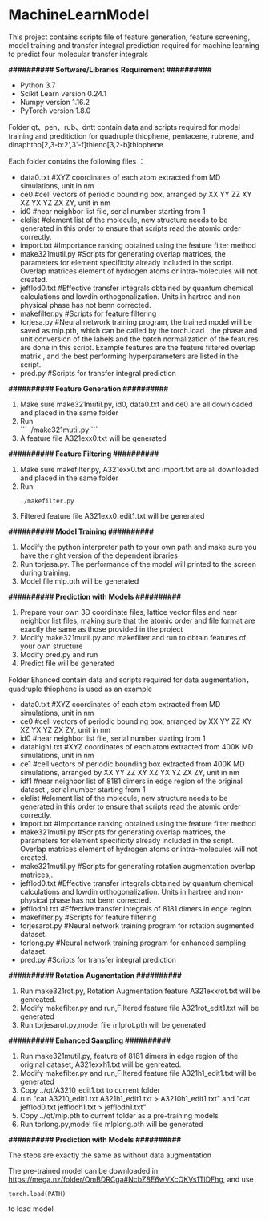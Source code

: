 # MachineLearnModel

<p>This project contains scripts file of feature generation, feature screening, model training and transfer integral prediction required for machine learning to predict four molecular transfer integrals</p>
<p><strong>########## Software/Libraries Requirement ##########</strong></p>
<ul>
<li>Python 3.7</li>
<li>Scikit Learn version 0.24.1</li>
<li>Numpy version 1.16.2</li>
<li>PyTorch version 1.8.0</li>
</ul>

<p>Folder qt、pen、rub、dntt contain data and scripts required for model training and preditiction for quadruple thiophene, pentacene, rubrene, and dinaphtho[2,3-b:2',3'-f]thieno[3,2-b]thiophene </p>
<p>Each folder contains the following files ：</p>
<ul>
<li>data0.txt #XYZ coordinates of each atom extracted from MD simulations, unit in nm</li>
<li>ce0 #cell vectors of periodic bounding box, arranged by XX YY ZZ XY XZ YX YZ ZX ZY, unit in nm</li>
<li>id0 #near neighbor list file, serial number starting from 1</li>
<li>elelist #element list of the molecule, new structure needs to be generated in this order to ensure that scripts read the atomic order correctly.</li>
<li>import.txt #Importance ranking obtained using the feature filter method</li>
<li>make321mutil.py #Scripts for generating overlap matrices, the parameters for element specificity already included in the script. Overlap matrices element of hydrogen atoms or intra-molecules will not created.</li>
<li>jefflod0.txt #Effective transfer integrals obtained by quantum chemical calculations and lowdin orthogonalization. Units in hartree and non-physical phase has not benn corrected.</li>
<li>makefilter.py #Scripts for feature filtering</li>
<li>torjesa.py #Neural network training program, the trained model will be saved as mlp.pth, which can be called by the torch.load , the phase and unit conversion of the labels and the batch normalization of the features are done in this script. Example features are the feature filtered overlap matrix , and the best performing hyperparameters are listed in the script.</li>
<li>pred.py #Scripts for transfer integral prediction</li>
</ul>

<p><strong>########## Feature Generation ##########</strong></p>
<ol>
<li>Make sure make321mutil.py, id0, data0.txt and ce0 are all downloaded and placed in the same folder</li>
<li>Run </li>
  ```
      ./make321mutil.py
  ```
<li>A feature file A321exx0.txt will be generated</li>
</ol>
<p><strong>########## Feature Filtering ##########</strong></p>
<ol>
<li>Make sure makefilter.py, A321exx0.txt and import.txt are all downloaded and placed in the same folder</li>
<li>Run </li>

  ```
  ./makefilter.py
  ```
 
<li>Filtered feature file A321exx0_edit1.txt will be generated</li>
</ol>
<p><strong>########## Model Training ##########</strong></p>
<ol>
<li>Modify the python interpreter path to your own path and make sure you have the right version of the dependent ibraries</li>
<li>Run torjesa.py. The performance of the model will printed to the screen during training.</li>
<li>Model file mlp.pth will be generated</li>
</ol>
<p><strong>########## Prediction with Models ##########</strong></p>
<ol>
<li>Prepare your own 3D coordinate files, lattice vector files and near neighbor list files, making sure that the atomic order and file format are exactly the same as those provided in the project</li>
<li>Modify make321mutil.py and makefilter and run to obtain features of your own structure</li>
<li>Modify pred.py and run</li>
<li>Predict file will be generated</li>
</ol>

<p>Folder Ehanced contain data and scripts required for data augmentation，quadruple thiophene is used as an example </p>
<ul>
<li>data0.txt #XYZ coordinates of each atom extracted from MD simulations, unit in nm</li>
<li>ce0 #cell vectors of periodic bounding box, arranged by XX YY ZZ XY XZ YX YZ ZX ZY, unit in nm</li>
<li>id0 #near neighbor list file, serial number starting from 1</li>
<li>datahigh1.txt #XYZ coordinates of each atom extracted from 400K MD simulations, unit in nm</li>
<li>ce1 #cell vectors of periodic bounding box extracted from 400K MD simulations, arranged by XX YY ZZ XY XZ YX YZ ZX ZY, unit in nm</li>
<li>idf1 #near neighbor list of 8181 dimers in edge region of the original dataset , serial number starting from 1</li>
<li>elelist #element list of the molecule, new structure needs to be generated in this order to ensure that scripts read the atomic order correctly.</li>
<li>import.txt #Importance ranking obtained using the feature filter method</li>
<li>make321mutil.py #Scripts for generating overlap matrices, the parameters for element specificity already included in the script. Overlap matrices element of hydrogen atoms or intra-molecules will not created.</li>
<li>make321mutil.py #Scripts for generating rotation augmentation overlap matrices,.</li>
<li>jefflod0.txt #Effective transfer integrals obtained by quantum chemical calculations and lowdin orthogonalization. Units in hartree and non-physical phase has not benn corrected.</li>
<li>jefflodh1.txt #Effective transfer integrals of 8181 dimers in edge region.</li>
<li>makefilter.py #Scripts for feature filtering</li>
<li>torjesarot.py #Neural network training program for rotation augmented dataset.</li>
<li>torlong.py #Neural network training program for enhanced sampling dataset.</li>
<li>pred.py #Scripts for transfer integral prediction</li>
</ul>

<p><strong>########## Rotation Augmentation  ##########</strong></p>
<ol>
<li>Run make321rot.py, Rotation Augmentation feature A321exxrot.txt will be genreated.</li>
<li>Modify makefilter.py and run,Filtered feature file A321rot_edit1.txt will be generated </li>
<li>Run torjesarot.py,model file mlprot.pth will be generated</li>
</ol>
<p><strong>########## Enhanced Sampling  ##########</strong></p>
<ol>
<li>Run make321mutil.py, feature of 8181 dimers in edge region of the original dataset, A321exxh1.txt will be genreated.</li>
<li>Modify makefilter.py and run,Filtered feature file A321h1_edit1.txt will be generated </li>
<li>Copy ../qt/A3210_edit1.txt to current folder </li>
<li>run "cat A3210_edit1.txt A321h1_edit1.txt > A3210h1_edit1.txt" and "cat jefflod0.txt jefflodh1.txt > jefflodh1.txt"</li>
<li>Copy ../qt/mlp.pth to current folder as a pre-training models</li>
<li>Run torlong.py,model file mlplong.pth will be generated</li>
</ol>
<p><strong>########## Prediction with Models ##########</strong></p>
The steps are exactly the same as without  data augmentation

The pre-trained model can be downloaded in https://mega.nz/folder/OmBDRCga#NcbZ8E6wVXcOKVs1TlDFhg, and use
```
torch.load(PATH)
```
to load model

